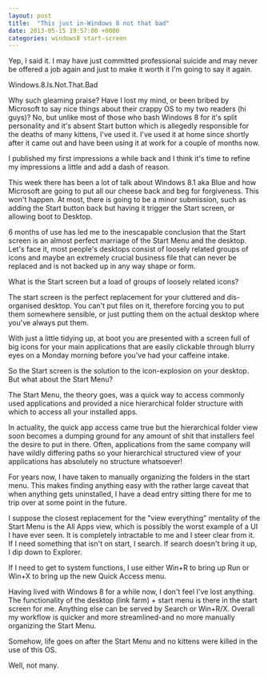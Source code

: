 ```yaml
---
layout: post
title:  "This just in-Windows 8 not that bad"
date: 2013-05-15 19:57:00 +0000
categories: windows8 start-screen
---
```


Yep, I said it. I may have just committed professional suicide and may never be offered a job again and just to make it worth it I'm going to say it again.

Windows.8.Is.Not.That.Bad

Why such gleaming praise? Have I lost my mind, or been bribed by Microsoft to say nice things about their crappy OS to my two readers (hi guys)? No, but unlike most of those who bash Windows 8 for it's split personality and it's absent Start button which is allegedly responsible for the deaths of many kittens, I've used it. I've used it at home since shortly after it came out and have been using it at work for a couple of months now.

I published my first impressions a while back and I think it's time to refine my impressions a little and add a dash of reason.

This week there has been a lot of talk about Windows 8.1 aka Blue and how Microsoft are going to put all our cheese back and beg for forgiveness. This won't happen. At most, there is going to be a minor submission, such as adding the Start button back but having it trigger the Start screen, or allowing boot to Desktop.

6 months of use has led me to the inescapable conclusion that the Start screen is an almost perfect marriage of the Start Menu and the desktop. Let's face it, most people's desktops consist of loosely related groups of icons and maybe an extremely crucial business file that can never be replaced and is not backed up in any way shape or form.

What is the Start screen but a load of groups of loosely related icons?

The start screen is the perfect replacement for your cluttered and dis-organised desktop. You can't put files on it, therefore forcing you to put them somewhere sensible, or just putting them on the actual desktop where you've always put them.

With just a little tidying up, at boot you are presented with a screen full of big icons for your main applications that are easily clickable through blurry eyes on a Monday morning before you've had your caffeine intake.

So the Start screen is the solution to the icon-explosion on your desktop. But what about the Start Menu?

The Start Menu, the theory goes, was a quick way to access commonly used applications and provided a nice hierarchical folder structure with which to access all your installed apps.

In actuality, the quick app access came true but the hierarchical folder view soon becomes a dumping ground for any amount of shit that installers feel the desire to put in there. Often, applications from the same company will have wildly differing paths so your hierarchical structured view of your applications has absolutely no structure whatsoever!

For years now, I have taken to manually organizing the folders in the start menu. This makes finding anything easy with the rather large caveat that when anything gets uninstalled, I have a dead entry sitting there for me to trip over at some point in the future.

I suppose the closest replacement for the "view everything" mentality of the Start Menu is the All Apps view, which is possibly the worst example of a UI I have ever seen. It is completely intractable to me and I steer clear from it. If I need something that isn't on start, I search. If search doesn't bring it up, I dip down to Explorer.

If I need to get to system functions, I use either Win+R to bring up Run or Win+X to bring up the new Quick Access menu.

Having lived with Windows 8 for a while now, I don't feel I've lost anything. The functionality of the desktop (link farm) + start menu is there in the start screen for me. Anything else can be served by Search or Win+R/X. Overall my workflow is quicker and more streamlined-and no more manually organizing the Start Menu.

Somehow, life goes on after the Start Menu and no kittens were killed in the use of this OS.

Well, not many.

